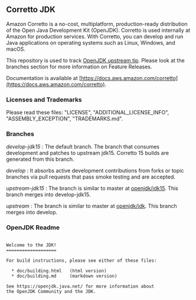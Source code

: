 ## Corretto JDK

Amazon Corretto is a no-cost, multiplatform,
production-ready distribution of the Open Java Development Kit (OpenJDK).
Corretto is used internally at Amazon for production services.
With Corretto, you can develop and run Java applications 
on operating systems such as Linux, Windows, and macOS.

This repository is used to track [OpenJDK upstream tip](https://github.com/openjdk/jdk). 
Please look at the branches section for more information on Feature Releases. 

Documentation is available at [https://docs.aws.amazon.com/corretto](https://docs.aws.amazon.com/corretto).

### Licenses and Trademarks

Please read these files: "LICENSE", "ADDITIONAL_LICENSE_INFO", "ASSEMBLY_EXCEPTION", "TRADEMARKS.md".

### Branches

_develop-jdk15_
: The default branch. The branch that consumes development and patches to upstream jdk15. Corretto 15 builds are generated from this branch. 

_develop_
: It absorbs active development contributions from forks or topic branches via pull requests that pass smoke testing and are accepted.

_upstream-jdk15_
: The branch is similar to master at [openjdk/jdk15](https://github.com/openjdk/jdk15). This branch merges into develop-jdk15.

_upstream_
: The branch is similar to master at [openjdk/jdk](https://github.com/openjdk/jdk). This branch merges into develop.


### OpenJDK Readme 
```

Welcome to the JDK!
===================

For build instructions, please see either of these files:

  * doc/building.html   (html version)
  * doc/building.md     (markdown version)

See https://openjdk.java.net/ for more information about
the OpenJDK Community and the JDK.
```